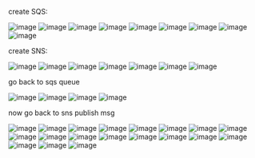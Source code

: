 create SQS:

![image](https://user-images.githubusercontent.com/25984260/186767490-2cd76da0-d395-43c0-977a-53f6b40b0088.png)
![image](https://user-images.githubusercontent.com/25984260/186768057-b84e884e-86ad-49f5-88a9-d1a9dca86db6.png)
![image](https://user-images.githubusercontent.com/25984260/188317025-311901d5-40e4-4798-9fab-c6faf0756af4.png)
![image](https://user-images.githubusercontent.com/25984260/188317048-b541abad-61de-4fd3-a976-b7fa75b29b9f.png)
![image](https://user-images.githubusercontent.com/25984260/188317063-083ab241-f776-4b3b-9a2b-ba0cf19be4ce.png)
![image](https://user-images.githubusercontent.com/25984260/188317085-d7a1d1df-8c1c-41c3-907c-80dc35a87fae.png)
![image](https://user-images.githubusercontent.com/25984260/188317141-82157002-8bcf-4040-b29d-ea0652756358.png)
![image](https://user-images.githubusercontent.com/25984260/188317157-9660fea7-8c2d-4a99-b743-6fb5da1246bf.png)
![image](https://user-images.githubusercontent.com/25984260/188317284-1f45d383-cc1c-44c3-b626-54629f5f979a.png)

create SNS:

![image](https://user-images.githubusercontent.com/25984260/188322163-c9562c80-0229-4ac6-b0d4-dcbe4bc02e10.png)
![image](https://user-images.githubusercontent.com/25984260/188322572-2d2a0cc6-e7da-45c1-9252-30af93eeee0a.png)
![image](https://user-images.githubusercontent.com/25984260/188322734-c6801842-dff3-46b4-8c58-5fc613a84324.png)
![image](https://user-images.githubusercontent.com/25984260/188322959-a62fd738-cbf0-4723-ab0c-8d257a00d4d2.png)
![image](https://user-images.githubusercontent.com/25984260/188322975-e02d1197-451c-415b-bfb4-5653176791ad.png)
![image](https://user-images.githubusercontent.com/25984260/188322987-b839cf4f-9ed8-4709-b1b7-f278ad808188.png)
![image](https://user-images.githubusercontent.com/25984260/188322999-75cfd0a4-e00f-4bcc-a590-6dc5eded7368.png)


go back to sqs queue

![image](https://user-images.githubusercontent.com/25984260/188323093-9151414f-c3da-40fd-a151-ebe543dfae8e.png)
![image](https://user-images.githubusercontent.com/25984260/188323107-b408adf7-467f-4aaa-8f12-75e27355d718.png)
![image](https://user-images.githubusercontent.com/25984260/188323182-47171772-5b89-47bf-82fd-6bde310d2ea9.png)
![image](https://user-images.githubusercontent.com/25984260/188323199-38a4b050-3d1e-4e19-8d33-94153b1e2e91.png)

now go back to sns  publish msg

![image](https://user-images.githubusercontent.com/25984260/188323311-a0e1ef60-92e0-4c2d-9595-081781f37b58.png)
![image](https://user-images.githubusercontent.com/25984260/188323712-a8580773-215b-4efb-bbeb-9c722773e274.png)
![image](https://user-images.githubusercontent.com/25984260/188323731-75d245c3-af7b-4930-bfc4-a0dea39274e0.png)
![image](https://user-images.githubusercontent.com/25984260/188323748-2ea2c230-f9fb-4b56-befe-23abb6d36d5d.png)
![image](https://user-images.githubusercontent.com/25984260/188323928-bb5bc8d2-2b39-4fa7-9a0d-cd2ea33af13b.png)
![image](https://user-images.githubusercontent.com/25984260/188325598-9c673f50-2d8f-4f97-81a1-f2a0c1395e02.png)
![image](https://user-images.githubusercontent.com/25984260/188326005-33a77a9a-750e-4402-9ecb-b1f5ac227b58.png)
![image](https://user-images.githubusercontent.com/25984260/188326033-d0a7cf1b-aafc-484f-9f8e-34b13353a2e7.png)
![image](https://user-images.githubusercontent.com/25984260/188326118-cc04cf49-464e-460c-95c8-ac77d0a361b4.png)
![image](https://user-images.githubusercontent.com/25984260/188326145-619d56f4-a505-4c24-bd57-a5c6704f2254.png)
![image](https://user-images.githubusercontent.com/25984260/188326199-109a9dfa-3263-40b7-a667-2995fbb1fec3.png)
![image](https://user-images.githubusercontent.com/25984260/188326344-9e642663-c1d5-4e91-89d1-69d7469cc2f9.png)
![image](https://user-images.githubusercontent.com/25984260/188326379-3164b49d-e53b-4214-9244-5de69d78b968.png)
![image](https://user-images.githubusercontent.com/25984260/188326409-df2ed8ab-bf08-44ea-a49d-4328339e4258.png)
![image](https://user-images.githubusercontent.com/25984260/188326440-143f86b5-0cae-4b66-94bb-4298da6c3841.png)
![image](https://user-images.githubusercontent.com/25984260/188326511-2e287402-2469-4165-9fbd-703e1e27e850.png)
![image](https://user-images.githubusercontent.com/25984260/188326537-72cdcebc-b79c-4bda-80d8-fa9fbf148d3e.png)
![image](https://user-images.githubusercontent.com/25984260/188326553-bcb0c544-1315-47af-b762-ae0e5f743f97.png)
![image](https://user-images.githubusercontent.com/25984260/188326581-0c1589c8-f129-46be-8101-4f089d623b14.png)
